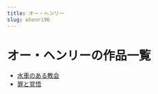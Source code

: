 ```yaml
---
title: オー・ヘンリー
slug: ohenri96
---
```


# オー・ヘンリーの作品一覧

- [水車のある教会](shuichenoarujiaohui05)
- [罪と覚悟](zuitojuewua8)
